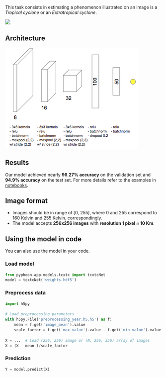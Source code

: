 This task consists in estimating a phenomenon illustrated on an image is a 
*Tropical cyclone* or an *Extratropical cyclone*.

![](../../assets/200813_est.gif)

## Architecture

![](../../assets/tcxtc_net.png)

## Results
Our model achieved nearly **96.27% accuracy** on the validation set and **94.9% 
accuracy** on the test set. For more details refer to the examples in 
[notebooks](notebooks). 


## Image format

*   Images should be in range of [0, 255], where 0 and 255 correspond to 160 
Kelvin and 255 Kelvin, correspondingly.
*   The model accepts **256x256 images** with **resolution 1 pixel ≈ 10 Km**.

## Using the model in code
You can also use the model in your code.

### Load model

```python
from pyphoon.app.models.tcxtc import tcxtcNet
model = tcxtcNet('weights.hdf5')
```

### Preprocess data

```python
import h5py

# Load preprocessing parameters
with h5py.File('preprocessing_year.h5.h5') as f:
    mean = f.get('image_mean').value
    scale_factor = f.get('max_value').value - f.get('min_value').value

X = ...  # Load (256, 256) image or (N, 256, 256) array of images
X = (X - mean )/scale_factor
```

### Prediction

```python
Y = model.predict(X)
```